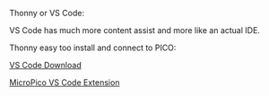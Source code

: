 
Thonny or VS Code:

VS Code has much more content assist and more like an actual IDE.

Thonny easy too install and connect to PICO:


[VS Code Download](https://code.visualstudio.com/download)

[MicroPico VS Code Extension](https://github.com/paulober/MicroPico?tab=readme-ov-file)